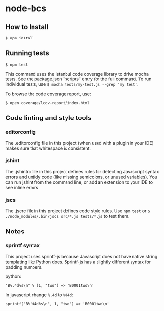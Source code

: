 # node-bcs

## How to Install

    $ npm install

## Running tests

    $ npm test

This command uses the istanbul code coverage library to drive mocha tests.
See the package.json "scripts" entry for the full command.
To run individual tests, use `$ mocha tests/my-test.js --grep 'my test'`.

To browse the code coverage report, use:

    $ open coverage/lcov-report/index.html

## Code linting and style tools

### editorconfig

The .editorconfig file in this project (when used with a plugin in your IDE)
makes sure that whitespace is consistent.

### jshint

The .jshintrc file in this project defines rules for detecting
Javascript syntax errors and untidy code (like missing semicolons, or unused variables). You can run jshint from the command line, or
add an extension to your IDE to see inline errors

### jscs

The .jscrc file in this project defines code style rules. Use `npm test` or `$ ./node_modules/.bin/jscs src/*.js tests/*.js` to test them.

## Notes

### sprintf syntax

This project uses sprintf-js because Javascript does not have native
string templating like Python does.
Sprintf-js has a slightly different syntax for padding numbers.

python:

    "B%.4d%s\n" % (1, "two") => 'B0001two\n'

In javascript change `%.4d` to `%04d`:

    sprintf("B%'04d%s\n", 1, "two") => 'B0001two\n'


